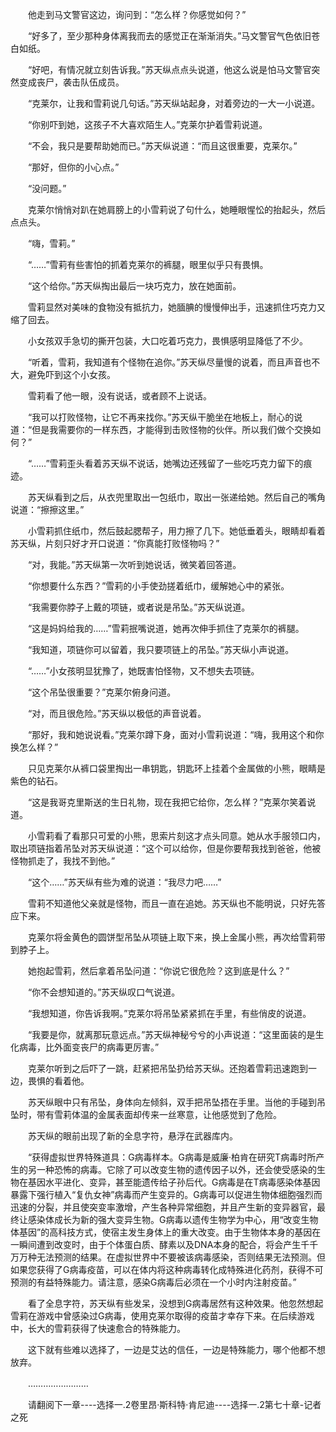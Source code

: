 <div class="read-content j_readContent" id="">
                <p>　　他走到马文警官这边，询问到：“怎么样？你感觉如何？”<p>　　“好多了，至少那种身体离我而去的感觉正在渐渐消失。”马文警官气色依旧苍白如纸。<p>　　“好吧，有情况就立刻告诉我。”苏天纵点点头说道，他这么说是怕马文警官突然变成丧尸，袭击队伍成员。<p>　　“克莱尔，让我和雪莉说几句话。”苏天纵站起身，对着旁边的一大一小说道。<p>　　“你别吓到她，这孩子不大喜欢陌生人。”克莱尔护着雪莉说道。<p>　　“不会，我只是要帮助她而已。”苏天纵说道：“而且这很重要，克莱尔。”<p>　　“那好，但你的小心点。”<p>　　“没问题。”<p>　　克莱尔悄悄对趴在她肩膀上的小雪莉说了句什么，她睡眼惺忪的抬起头，然后点点头。<p>　　“嗨，雪莉。”<p>　　“……”雪莉有些害怕的抓着克莱尔的裤腿，眼里似乎只有畏惧。<p>　　“这个给你。”苏天纵掏出最后一块巧克力，放在她面前。<p>　　雪莉显然对美味的食物没有抵抗力，她腼腆的慢慢伸出手，迅速抓住巧克力又缩了回去。<p>　　小女孩双手急切的撕开包装，大口吃着巧克力，畏惧感明显降低了不少。<p>　　“听着，雪莉，我知道有个怪物在追你。”苏天纵尽量慢的说着，而且声音也不大，避免吓到这个小女孩。<p>　　雪莉看了他一眼，没有说话，或者顾不上说话。<p>　　“我可以打败怪物，让它不再来找你。”苏天纵干脆坐在地板上，耐心的说道：“但是我需要你的一样东西，才能得到击败怪物的伙伴。所以我们做个交换如何？”<p>　　“……”雪莉歪头看着苏天纵不说话，她嘴边还残留了一些吃巧克力留下的痕迹。<p>　　苏天纵看到之后，从衣兜里取出一包纸巾，取出一张递给她。然后自己的嘴角说道：“擦擦这里。”<p>　　小雪莉抓住纸巾，然后鼓起腮帮子，用力擦了几下。她低垂着头，眼睛却看着苏天纵，片刻只好才开口说道：“你真能打败怪物吗？”<p>　　“对，我能。”苏天纵第一次听到她说话，微笑着回答道。<p>　　“你想要什么东西？”雪莉的小手使劲搓着纸巾，缓解她心中的紧张。<p>　　“我需要你脖子上戴的项链，或者说是吊坠。”苏天纵说道。<p>　　“这是妈妈给我的……”雪莉抿嘴说道，她再次伸手抓住了克莱尔的裤腿。<p>　　“我知道，项链你可以留着，我只要项链上的吊坠。”苏天纵小声说道。<p>　　“……”小女孩明显犹豫了，她既害怕怪物，又不想失去项链。<p>　　“这个吊坠很重要？”克莱尔俯身问道。<p>　　“对，而且很危险。”苏天纵以极低的声音说着。<p>　　“那好，我和她说说看。”克莱尔蹲下身，面对小雪莉说道：“嗨，我用这个和你换怎么样？”<p>　　只见克莱尔从裤口袋里掏出一串钥匙，钥匙环上挂着个金属做的小熊，眼睛是紫色的钻石。<p>　　“这是我哥克里斯送的生日礼物，现在我把它给你，怎么样？”克莱尔笑着说道。<p>　　小雪莉看了看那只可爱的小熊，思索片刻这才点头同意。她从水手服领口内，取出项链指着吊坠对苏天纵说道：“这个可以给你，但是你要帮我找到爸爸，他被怪物抓走了，我找不到他。”<p>　　“这个……”苏天纵有些为难的说道：“我尽力吧……”<p>　　雪莉不知道他父亲就是怪物，而且一直在追她。苏天纵也不能明说，只好先答应下来。<p>　　克莱尔将金黄色的圆饼型吊坠从项链上取下来，换上金属小熊，再次给雪莉带到脖子上。<p>　　她抱起雪莉，然后拿着吊坠问道：“你说它很危险？这到底是什么？”<p>　　“你不会想知道的。”苏天纵叹口气说道。<p>　　“我想知道，你告诉我啊。”克莱尔将吊坠紧紧抓在手里，有些俏皮的说道。<p>　　“我要是你，就离那玩意远点。”苏天纵神秘兮兮的小声说道：“这里面装的是生化病毒，比外面变丧尸的病毒更厉害。”<p>　　克莱尔听到之后吓了一跳，赶紧把吊坠扔给苏天纵。还抱着雪莉迅速跑到一边，畏惧的看着他。<p>　　苏天纵眼中只有吊坠，身体向左倾斜，双手把吊坠捂在手里。当他的手碰到吊坠时，带有雪莉体温的金属表面却传来一丝寒意，让他感觉到了危险。<p>　　苏天纵的眼前出现了新的全息字符，悬浮在武器库内。<p>　　“获得虚拟世界特殊道具：G病毒样本。G病毒是威廉·柏肯在研究T病毒时所产生的另一种恐怖的病毒。它除了可以改变生物的遗传因子以外，还会使受感染的生物在基因水平进化、变异，甚至能遗传给子孙后代。G病毒是在T病毒感染体基因暴露下强行植入“复仇女神”病毒而产生变异的。G病毒可以促进生物体细胞强烈而迅速的分裂，并且使突变率激增，产生各种异常细胞，并且产生新的变异器官，最终让感染体成长为新的强大变异生物。G病毒以遗传生物学为中心，用“改变生物体基因”的高科技方式，使宿主发生身体上的重大改变。由于生物体本身的基因在一瞬间遭到改变时，由于个体蛋白质、酵素以及DNA本身的配合，将会产生千千万万种无法预测的结果。在虚拟世界中不要被该病毒感染，否则结果无法预测。但如果您获得了G病毒疫苗，可以在体内将这种病毒转化成特殊进化药剂，获得不可预测的有益特殊能力。请注意，感染G病毒后必须在一个小时内注射疫苗。”<p>　　看了全息字符，苏天纵有些发呆，没想到G病毒居然有这种效果。他忽然想起雪莉在游戏中曾感染过G病毒，使用克莱尔取得的疫苗才幸存下来。在后续游戏中，长大的雪莉获得了快速愈合的特殊能力。<p>　　这下就有些难以选择了，一边是艾达的信任，一边是特殊能力，哪个他都不想放弃。<p>　　……………………<p>　　请翻阅下一章----选择一.2卷里昂·斯科特·肯尼迪----选择一.2第七十章-记者之死<p> 
            </div>